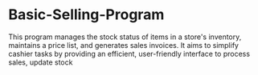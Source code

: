 # Basic-Selling-Program
This program manages the stock status of items in a store's inventory, maintains a price list, and generates sales invoices. It aims to simplify cashier tasks by providing an efficient, user-friendly interface to process sales, update stock
